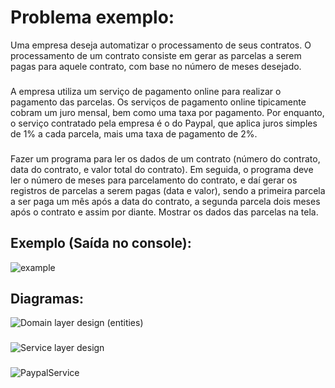 # Problema exemplo:
Uma empresa deseja automatizar o processamento de seus contratos. O processamento de
um contrato consiste em gerar as parcelas a serem pagas para aquele contrato, com base no
número de meses desejado.
###
A empresa utiliza um serviço de pagamento online para realizar o pagamento das parcelas.
Os serviços de pagamento online tipicamente cobram um juro mensal, bem como uma taxa
por pagamento. Por enquanto, o serviço contratado pela empresa é o do Paypal, que aplica
juros simples de 1% a cada parcela, mais uma taxa de pagamento de 2%.
###
Fazer um programa para ler os dados de um contrato (número do contrato, data do contrato,
e valor total do contrato). Em seguida, o programa deve ler o número de meses para
parcelamento do contrato, e daí gerar os registros de parcelas a serem pagas (data e valor),
sendo a primeira parcela a ser paga um mês após a data do contrato, a segunda parcela dois
meses após o contrato e assim por diante. Mostrar os dados das parcelas na tela.

## Exemplo (Saída no console):
![example](https://github.com/user-attachments/assets/b9e18fbd-364d-43f2-b769-cfc84f848917)

## Diagramas:
![Domain layer design (entities)](https://github.com/user-attachments/assets/6956caa7-0ef9-4655-bfa1-7a5f7f55625a)
###
![Service layer design](https://github.com/user-attachments/assets/ae91fd3f-6c8a-44fb-be7b-fd6bd2428fd3)
###
![PaypalService](https://github.com/user-attachments/assets/61e4a701-0a70-426e-b272-07f5f81f116b)
